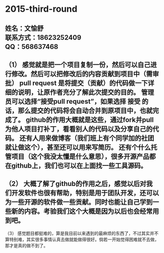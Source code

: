 # 2015-third-round
姓名：文愉舒   
联系方式：18623252409  
QQ：568637468  
---------------------------------------
（1）
感觉就是把一个项目复制一份，然后可以自己进行修改。然后可以把修改后的内容贡献到项目中（需审批）
pull request 是将提交（贡献）的代码做一下详细的说明，让原作者充分了解此次提交的目的。
管理员可以选择“接受pull request”，如果选择 接受 的话，那么提交的代码将会自动合并到原项目中，也就完成了。
github的作用大概就是这些，通过fork并pull为他人项目打补丁，看看别人的代码以及分享自己的代码。
还有人用来做博客（我们班上有个同学加的社团就让做这个），甚至还可以用来写简历。
还有个什么托管项目（这个我没太懂是什么意思），很多开源产品都在github上，我们也可以在上面找一些工具源码。
---------------------------------------
（2）
大概了解了github的作用之后，感觉以后对我们开发软件也很有帮助，特别是用于团队开发，还可以为一些开源的软件做一些贡献。同时也能让自己学到一些新的内容。考验我们这个大概是因为以后也会经常用到吧。
---------------------------------------
（3）
感觉题目都挺难的，算是我目前以来遇到的最麻烦的东西了，不过其实并不算特别难，其实很多事情认真去做就能做得很好。倘若一开始觉得困难就不去做，那才是真的做不到了。
